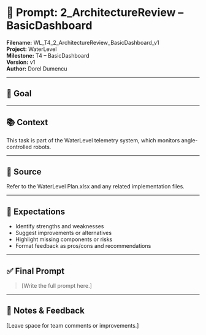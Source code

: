 # 📌 Prompt: 2_ArchitectureReview – BasicDashboard

**Filename:** WL_T4_2_ArchitectureReview_BasicDashboard_v1  
**Project:** WaterLevel  
**Milestone:** T4 – BasicDashboard  
**Version:** v1  
**Author:** Dorel Dumencu

---

## 🎯 Goal



---

## 📚 Context

This task is part of the WaterLevel telemetry system, which monitors angle-controlled robots.

---

## 📂 Source

Refer to the WaterLevel Plan.xlsx and any related implementation files.

---

## 📐 Expectations
- Identify strengths and weaknesses  
- Suggest improvements or alternatives  
- Highlight missing components or risks  
- Format feedback as pros/cons and recommendations
---

## ✅ Final Prompt

> [Write the full prompt here.]

---

## 🧠 Notes & Feedback

[Leave space for team comments or improvements.]
